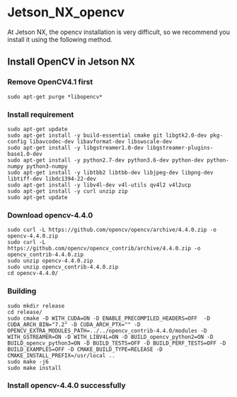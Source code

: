 # Jetson_NX_opencv

At Jetson NX, the opencv installation is very difficult, so we recommend you install it using the following method.

## Install OpenCV in Jetson NX

### Remove OpenCV4.1 first
```
sudo apt-get purge *libopencv*
```

### Install requirement
```
sudo apt-get update
sudo apt-get install -y build-essential cmake git libgtk2.0-dev pkg-config libavcodec-dev libavformat-dev libswscale-dev
sudo apt-get install -y libgstreamer1.0-dev libgstreamer-plugins-base1.0-dev
sudo apt-get install -y python2.7-dev python3.6-dev python-dev python-numpy python3-numpy
sudo apt-get install -y libtbb2 libtbb-dev libjpeg-dev libpng-dev libtiff-dev libdc1394-22-dev
sudo apt-get install -y libv4l-dev v4l-utils qv4l2 v4l2ucp
sudo apt-get install -y curl unzip zip
sudo apt-get update
```

### Download opencv-4.4.0
```
sudo curl -L https://github.com/opencv/opencv/archive/4.4.0.zip -o opencv-4.4.0.zip
sudo curl -L https://github.com/opencv/opencv_contrib/archive/4.4.0.zip -o opencv_contrib-4.4.0.zip
sudo unzip opencv-4.4.0.zip 
sudo unzip opencv_contrib-4.4.0.zip 
cd opencv-4.4.0/
```

### Building
```
sudo mkdir release
cd release/
sudo cmake -D WITH_CUDA=ON -D ENABLE_PRECOMPILED_HEADERS=OFF  -D CUDA_ARCH_BIN="7.2" -D CUDA_ARCH_PTX="" -D OPENCV_EXTRA_MODULES_PATH=../../opencv_contrib-4.4.0/modules -D WITH_GSTREAMER=ON -D WITH_LIBV4L=ON -D BUILD_opencv_python2=ON -D BUILD_opencv_python3=ON -D BUILD_TESTS=OFF -D BUILD_PERF_TESTS=OFF -D BUILD_EXAMPLES=OFF -D CMAKE_BUILD_TYPE=RELEASE -D CMAKE_INSTALL_PREFIX=/usr/local ..
sudo make -j6
sudo make install
```

### Install opencv-4.4.0 successfully
